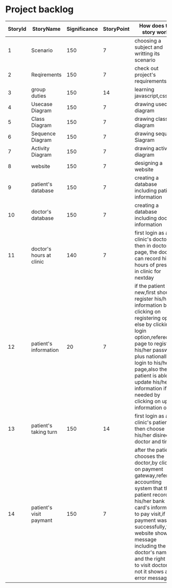 # Project backlog
  StoryId|StoryName|Significance|StoryPoint|How does this story work?|ImportantPoints
  -------|---------|------------|----------|-------------------------|----------------
  1      |Scenario |150         |7         |choosing a subject and writting its scenario|_
  2      |Reqirements|150       |7         |check out project's requirements|_
  3      |group duties|150      |14        |learning javascript,css,html|_
  4      |Usecase Diagram|150   |    7     |drawing usecase diagram| _  
  5      |Class Diagram  |150   |    7     |drawing class diagram  |_
  6      |Sequence Diagram|150   |   7      |drawing sequence Siagram|_
  7      |Activity Diagram|150   |   7       |drawing activity diagram|_
  8      |website|150|7|designing a website|_
  9      |patient's database|150|7|creating a database including patient's information|_
  10     |doctor's database|150|7|creating a database including doctor's information|_
  11     |doctor's hours at clinic|140|7|first login as a clinic's doctor then in doctor's page, the doctor can record his/her hours of presence in clinic for nextday|_
  12     |patient's information|20|7|if the patient is new,first should register his/her information by clicking on registering option else by clicking on login option,refered to a page to register his/her password plus nationalId to login to his/her page,also the patient is able to update his/her information if needed by clicking on update information option|_
  13     |patient's taking turn|150|14|first login as a clinic's patient then choose his/her disired doctor and time|_
  14     |patient's visit paymant|150|7|after the patient chooses the doctor,by clicking on payment gateway,refer to accounting system that the patient records his/her bank card's information to pay visit,if the payment was successfully,the website shows a message including the doctor's name and the right time to visit doctor,if not it shows an error message|_
  
